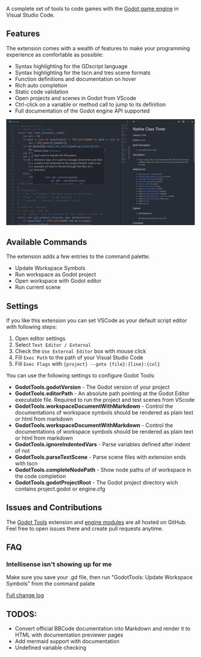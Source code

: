 A complete set of tools to code games with the [Godot game engine](http://www.godotengine.org/) in Visual Studio Code.

## Features

The extension comes with a wealth of features to make your programming experience as comfortable as possible:

- Syntax highlighting for the GDscript language
- Syntax highlighting for the tscn and tres scene formats
- Function definitions and documentation on hover
- Rich auto completion
- Static code validation
- Open projects and scenes in Godot from VScode
- Ctrl-click on a variable or method call to jump to its definition
- Full documentation of the Godot engine API supported

![Showing the documentation on hover feature](img/godot-tools.jpg)

## Available Commands

The extension adds a few entries to the command palette:

- Update Workspace Symbols
- Run workspace as Godot project
- Open workspace with Godot editor
- Run current scene

## Settings

If you like this extension you can set VSCode as your default script editor with following steps:
1. Open editor settings
2. Select `Text Editor / External`
3. Check the `Use External Editor` box with mouse click
4. Fill `Exec Path` to the path of your Visual Studio Code
5. Fill `Exec Flags` with `{project} --goto {file}:{line}:{col}`

You can use the following settings to configure Godot Tools:
- **GodotTools.godotVersion** - The Godot version of your project
- **GodotTools.editorPath** - An absolute path pointing at the Godot Editor executable file. Required to run the project and test scenes from VScode
- **GodotTools.workspaceDocumentWithMarkdown** - Control the documentations of workspace symbols should be rendered as plain text or html from markdown
- **GodotTools.workspaceDocumentWithMarkdown** - Control the documentations of workspace symbols should be rendered as plain text or html from markdown
- **GodotTools.ignoreIndentedVars** - Parse variables defined after indent of not
- **GodotTools.parseTextScene** - Parse scene files with extension ends with tscn
- **GodotTools.completeNodePath** - Show node paths of of workspace in the code completion
- **GodotTools.godotProjectRoot** - The Godot project directory wich contains project.godot or engine.cfg

## Issues and Contributions

The [Godot Tools](https://github.com/GodotExplorer/godot-tools) extension and  [engine modules](https://github.com/GodotExplorer/editor-server) are all hosted on GitHub. Feel free to open issues there and create pull requests anytime.

## FAQ
   
### Intellisense isn't showing up for me

Make sure you save your .gd file, then run "GodotTools: Update Workspace Symbols" from the command palate

[Full change log](https://github.com/GodotExplorer/godot-tools/blob/master/CHANGELOG.md)

## TODOS:
* Convert official BBCode documentation into Markdown and render it to HTML with documentation previewer pages
* Add mermaid support with documentation
* Undefined variable checking
